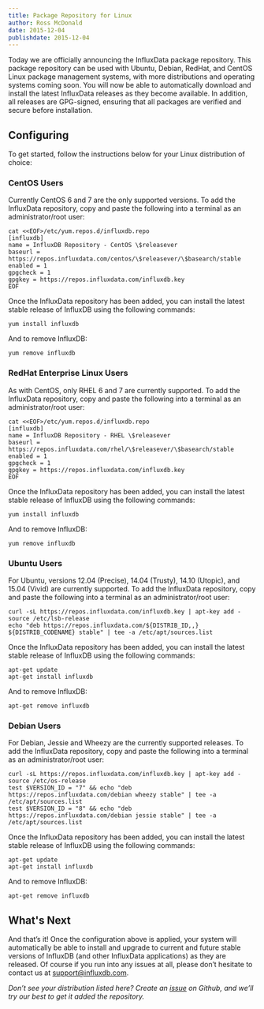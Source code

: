 ```yaml
---
title: Package Repository for Linux
author: Ross McDonald
date: 2015-12-04
publishdate: 2015-12-04
---
```


Today we are officially announcing the InfluxData package repository. This package repository can be used with Ubuntu, Debian, RedHat, and CentOS Linux package management systems, with more distributions and operating systems coming soon. You will now be able to automatically download and install the latest InfluxData releases as they become available. In addition, all releases are GPG-signed, ensuring that all packages are verified and secure before installation.

## Configuring

To get started, follow the instructions below for your Linux distribution of choice:

### CentOS Users

Currently CentOS 6 and 7 are the only supported versions. To add the InfluxData repository, copy and paste the following into a terminal as an administrator/root user:

```
cat <<EOF>/etc/yum.repos.d/influxdb.repo
[influxdb]
name = InfluxDB Repository - CentOS \$releasever
baseurl = https://repos.influxdata.com/centos/\$releasever/\$basearch/stable
enabled = 1
gpgcheck = 1
gpgkey = https://repos.influxdata.com/influxdb.key
EOF
```

Once the InfluxData repository has been added, you can install the latest stable release of InfluxDB using the following commands:

```
yum install influxdb
```

And to remove InfluxDB:

```
yum remove influxdb
```

### RedHat Enterprise Linux Users

As with CentOS, only RHEL 6 and 7 are currently supported. To add the InfluxData repository, copy and paste the following into a terminal as an administrator/root user:

```
cat <<EOF>/etc/yum.repos.d/influxdb.repo
[influxdb]
name = InfluxDB Repository - RHEL \$releasever
baseurl = https://repos.influxdata.com/rhel/\$releasever/\$basearch/stable
enabled = 1
gpgcheck = 1
gpgkey = https://repos.influxdata.com/influxdb.key
EOF
```

Once the InfluxData repository has been added, you can install the latest stable release of InfluxDB using the following commands:

```
yum install influxdb
```

And to remove InfluxDB:

```
yum remove influxdb
```

### Ubuntu Users

For Ubuntu, versions 12.04 (Precise), 14.04 (Trusty), 14.10 (Utopic), and 15.04 (Vivid) are currently supported. To add the InfluxData repository, copy and paste the following into a terminal as an administrator/root user:

```
curl -sL https://repos.influxdata.com/influxdb.key | apt-key add -
source /etc/lsb-release
echo "deb https://repos.influxdata.com/${DISTRIB_ID,,} ${DISTRIB_CODENAME} stable" | tee -a /etc/apt/sources.list
```

Once the InfluxData repository has been added, you can install the latest stable release of InfluxDB using the following commands:

```
apt-get update
apt-get install influxdb
```

And to remove InfluxDB:

```
apt-get remove influxdb
```

### Debian Users

For Debian, Jessie and Wheezy are the currently supported releases. To add the InfluxData repository, copy and paste the following into a terminal as an administrator/root user:

```
curl -sL https://repos.influxdata.com/influxdb.key | apt-key add -
source /etc/os-release
test $VERSION_ID = "7" && echo "deb https://repos.influxdata.com/debian wheezy stable" | tee -a /etc/apt/sources.list
test $VERSION_ID = "8" && echo "deb https://repos.influxdata.com/debian jessie stable" | tee -a /etc/apt/sources.list
```

Once the InfluxData repository has been added, you can install the latest stable release of InfluxDB using the following commands:

```
apt-get update
apt-get install influxdb
```

And to remove InfluxDB:

```
apt-get remove influxdb
```

## What's Next

And that’s it! Once the configuration above is applied, your system will automatically be able to install and upgrade to current and future stable versions of InfluxDB (and other InfluxData applications) as they are released. Of course if you run into any issues at all, please don’t hesitate to contact us at [support@influxdb.com](mailto://support@influxdb.com).

*Don’t see your distribution listed here? Create an [issue](https://github.com/influxdb/influxdb/issues/new) on Github, and we’ll try our best to get it added the repository.*
